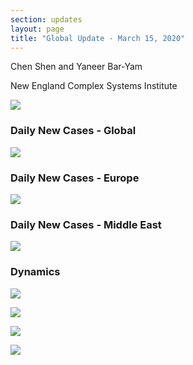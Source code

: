 ```yaml
---
section: updates
layout: page
title: "Global Update - March 15, 2020"
---
```


Chen Shen and Yaneer Bar-Yam

New England Complex Systems Institute

![](/media/5e6f57569754833766adbf6a_Capture.JPG)

### Daily New Cases - Global

![](/media/5e6f57841a64f5540c48f813_Intl_3_15.png)

### Daily New Cases - Europe

![](/media/5e6f5795ac3b7b1e4cfb41d5_Intl_3_15a.png)

### Daily New Cases - Middle East

![](/media/5e6f57a181ea68545a1de3bc_Intl_3_15b.png)

### Dynamics

![](/media/5e6f57d3990a7d5d1c6fc197_ME_3_15.png)

![](/media/5e6f57e432b2a976593ca692_EU_3_15.png)

![](/media/5e6f5840645319dd7ef3c962_Daily_misc_3_15.png)

![](/media/5e6f5900c5079012ebfb9450_Global_3_15.png)
